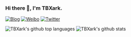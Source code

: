 ### Hi there 👋, I'm TBXark.

[![Blog](https://img.shields.io/badge/Blog-444.svg)](https://www.tbxark.com)
[![Weibo](https://img.shields.io/badge/Weibo-ff2000.svg)](https://weibo.com/tbxark)
[![Twitter](https://img.shields.io/badge/Twitter-1190df.svg)](https://twitter.com/tbxark)

![TBXark's github top languages](https://tbxark-github-stats.vercel.app/api/top-langs/?username=tbxark&theme=dark&layout=compact&hide=html,css&exclude_repo=bg)
![TBXark's github stats](https://tbxark-github-stats.vercel.app/api?username=tbxark&show_icons=true&theme=dark&count_private=true&line_height=40)
